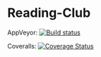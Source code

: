 # Reading-Club

AppVeyor: [![Build status](https://ci.appveyor.com/api/projects/status/nu8s4ik7ylemygry?svg=true)](https://ci.appveyor.com/project/VilianaZhilkova/reading-club)

Coveralls: [![Coverage Status](https://coveralls.io/repos/github/VilianaZhilkova/Reading-Club/badge.svg)](https://coveralls.io/github/VilianaZhilkova/Reading-Club)
